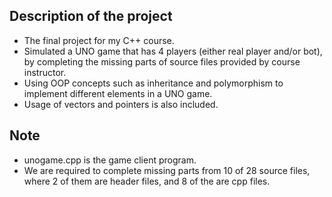 ## Description of the project
- The final project for my C++ course.
- Simulated a UNO game that has 4 players (either real player and/or bot), by completing the missing parts of source files provided by course instructor.
- Using OOP concepts such as inheritance and polymorphism to implement different elements in a UNO game.
- Usage of vectors and pointers is also included.

## Note
- unogame.cpp is the game client program.
- We are required to complete missing parts from 10 of 28 source files, where 2 of them are header files, and 8 of the are cpp files.
